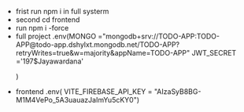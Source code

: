 <ul>
<li>frist run npm i in full systerm</li></li>
<li>second cd frontend</li></li>
<li>run npm i -force</li>
    <li>full project .env(MONGO ="mongodb+srv://TODO-APP:TODO-APP@todo-app.dshylxt.mongodb.net/TODO-APP?retryWrites=true&w=majority&appName=TODO-APP"
JWT_SECRET ='197$Jayawardana'

)</li>
<li>frontend .env(
VITE_FIREBASE_API_KEY = "AIzaSyB8BG-M1M4VePo_5A3uauazJaImYu5cKY0")</li>
</ul>
